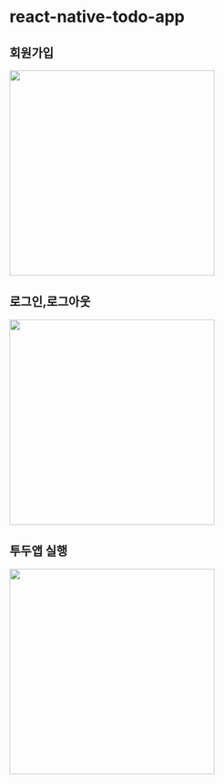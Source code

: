 # react-native-todo-app
<h2>회원가입</h2>
<img width="360px" src="https://github.com/jaewooann/react-native-todo-app/assets/111404250/25151017-f8a0-488e-a9d6-740af26c9aae" />
<h2>로그인,로그아웃</h2>
<img width="360px" src="https://github.com/jaewooann/react-native-todo-app/assets/111404250/3c46d309-f4cb-41e9-84ce-107eb301e68b" />
<h2>투두앱 실행</h2>
<img width="360px" src="https://github.com/jaewooann/react-native-todo-app/assets/111404250/27844351-2520-4280-8cb7-dffe544a703e" />
